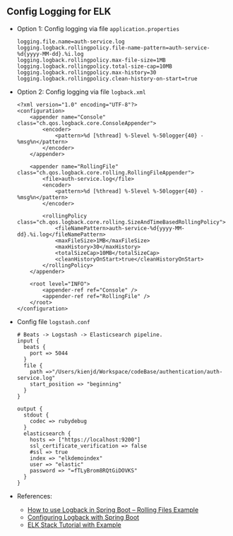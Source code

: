 ## Config Logging for ELK
- Option 1: Config logging via file `application.properties`
    ```properties
    logging.file.name=auth-service.log
    logging.logback.rollingpolicy.file-name-pattern=auth-service-%d{yyyy-MM-dd}.%i.log
    logging.logback.rollingpolicy.max-file-size=1MB
    logging.logback.rollingpolicy.total-size-cap=10MB
    logging.logback.rollingpolicy.max-history=30
    logging.logback.rollingpolicy.clean-history-on-start=true
    ```

- Option 2: Config logging via file `logback.xml`
    ```text
    <?xml version="1.0" encoding="UTF-8"?>
    <configuration>
        <appender name="Console" class="ch.qos.logback.core.ConsoleAppender">
            <encoder>
                <pattern>%d [%thread] %-5level %-50logger{40} - %msg%n</pattern>
            </encoder>
        </appender>
    
        <appender name="RollingFile" class="ch.qos.logback.core.rolling.RollingFileAppender">
            <file>auth-service.log</file>
            <encoder>
                <pattern>%d [%thread] %-5level %-50logger{40} - %msg%n</pattern>
            </encoder>
    
            <rollingPolicy class="ch.qos.logback.core.rolling.SizeAndTimeBasedRollingPolicy">
                <fileNamePattern>auth-service-%d{yyyy-MM-dd}.%i.log</fileNamePattern>
                <maxFileSize>1MB</maxFileSize>
                <maxHistory>30</maxHistory>
                <totalSizeCap>10MB</totalSizeCap>
                <cleanHistoryOnStart>true</cleanHistoryOnStart>
            </rollingPolicy>
        </appender>
    
        <root level="INFO">
            <appender-ref ref="Console" />
            <appender-ref ref="RollingFile" />
        </root>
    </configuration>
    ```


- Config file `logstash.conf`

    ```text
    # Beats -> Logstash -> Elasticsearch pipeline.
    input {
      beats {
        port => 5044
      }
      file {
        path =>"/Users/kienjd/Workspace/codeBase/authentication/auth-service.log"
        start_position => "beginning"
      }
    }
    
    output {
      stdout {
        codec => rubydebug
      }
      elasticsearch {
        hosts => ["https://localhost:9200"]
        ssl_certificate_verification => false
        #ssl => true
        index => "elkdemoindex"
        user => "elastic"
        password => "=fTLyBrom8RQtGiDOVKS"
      }
    }
    ```

- References:
  - [How to use Logback in Spring Boot – Rolling Files Example](https://www.codejava.net/frameworks/spring-boot/logback-rolling-files-example)
  - [Configuring Logback with Spring Boot](https://www.codingame.com/playgrounds/4497/configuring-logback-with-spring-boot)
  - [ELK Stack Tutorial with Example](https://howtodoinjava.com/spring-cloud/elk-stack-tutorial-example/)